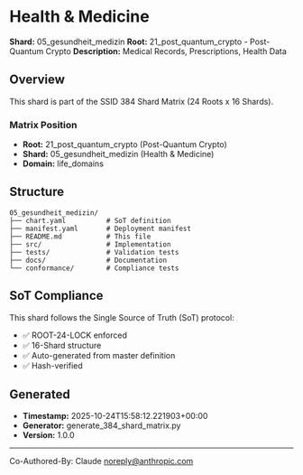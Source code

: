 # Health & Medicine

**Shard:** 05_gesundheit_medizin
**Root:** 21_post_quantum_crypto - Post-Quantum Crypto
**Description:** Medical Records, Prescriptions, Health Data

## Overview

This shard is part of the SSID 384 Shard Matrix (24 Roots x 16 Shards).

### Matrix Position
- **Root:** 21_post_quantum_crypto (Post-Quantum Crypto)
- **Shard:** 05_gesundheit_medizin (Health & Medicine)
- **Domain:** life_domains

## Structure

```
05_gesundheit_medizin/
├── chart.yaml          # SoT definition
├── manifest.yaml       # Deployment manifest
├── README.md           # This file
├── src/                # Implementation
├── tests/              # Validation tests
├── docs/               # Documentation
└── conformance/        # Compliance tests
```

## SoT Compliance

This shard follows the Single Source of Truth (SoT) protocol:
- ✅ ROOT-24-LOCK enforced
- ✅ 16-Shard structure
- ✅ Auto-generated from master definition
- ✅ Hash-verified

## Generated

- **Timestamp:** 2025-10-24T15:58:12.221903+00:00
- **Generator:** generate_384_shard_matrix.py
- **Version:** 1.0.0

---

Co-Authored-By: Claude <noreply@anthropic.com>
